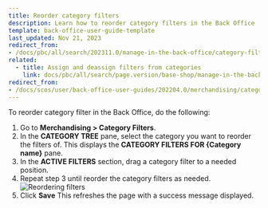 ```yaml
---
title: Reorder category filters
description: Learn how to reorder category filters in the Back Office
template: back-office-user-guide-template
last_updated: Nov 21, 2023
redirect_from:
- /docs/pbc/all/search/202311.0/manage-in-the-back-office/category-filters/reorder-category-filters.html
related:
  - title: Assign and deassign filters from categories
    link: docs/pbc/all/search/page.version/base-shop/manage-in-the-back-office/category-filters/assign-and-deassign-filters-from-categories.html
redirect_from:
- /docs/scos/user/back-office-user-guides/202204.0/merchandising/category-filters/reorder-category-filters.html
---
```


To reorder category filter in the Back Office, do the following:

1. Go to **Merchandising&nbsp;<span aria-label="and then">></span> Category Filters**.
2. In the **CATEGORY TREE** pane, select the category you want to reorder the filters of.
    This displays the **CATEGORY FILTERS FOR {Category name}** pane.    
3. In the **ACTIVE FILTERS** section, drag a category filter to a needed position.
4. Repeat step 3 until reorder the category filters as needed.
![Reordering filters](https://spryker.s3.eu-central-1.amazonaws.com/docs/User+Guides/Back+Office+User+Guides/Search+and+Filters/Managing+Category+Filters/reordering-filters.gif)
5. Click **Save**
    This refreshes the page with a success message displayed.
